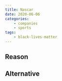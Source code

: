 ```yaml
---
title: Nascar
date: 2020-06-06
categories:
    - companies
    - sports
tags:
    - black-lives-matter
---
```


## Reason


## Alternative

